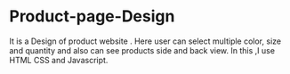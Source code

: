 # Product-page-Design
It is a Design of product website . Here user can select multiple color, size and quantity and also can see products side and back view. In this ,I use HTML CSS and Javascript.
